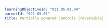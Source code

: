 ```yaml
---
learningObjectiveId: "021.05.01.04"
parentId: "021.05.01"
title: Partially powered controls (reversible)
---
```

